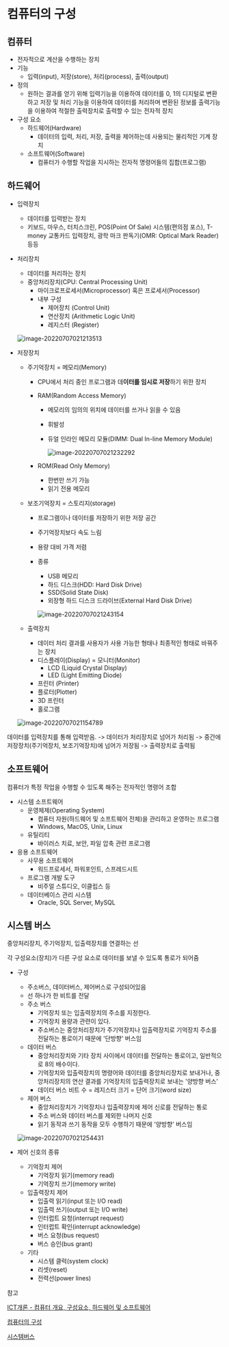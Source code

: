 # 컴퓨터의 구성

## 컴퓨터

- 전자적으로 계산을 수행하는 장치
- 기능
  - 입력(input), 저장(store), 처리(process), 출력(output)
- 정의
  - 원하는 결과를 얻기 위해 입력기능을 이용하여 데이터를 0, 1의 디지털로 변환하고 저장 및 처리 기능을 이용하여 데이터를 처리하며 변환된 정보를 출력기능을 이용하여 적절한 출력장치로 출력할 수 있는 전자적 장치
- 구성 요소
  - 하드웨어(Hardware)
    - 데이터의 입력, 처리, 저장, 출력을 제어하는데 사용되는 물리적인 기계 장치
  - 소프트웨어(Software)
    - 컴퓨터가 수행할 작업을 지시하는 전자적 명령어들의 집합(프로그램)

## 하드웨어

- 입력장치

  - 데이터를 입력받는 장치
  - 키보드, 마우스, 터치스크린, POS(Point Of Sale) 시스템(편의점 포스), T-money 교통카드 입력장치, 광학 마크 판독기(OMR: Optical Mark Reader) 등등

- 처리장치

  - 데이터를 처리하는 장치
  - 중앙처리장치(CPU: Central Processing Unit)
    - 마이크로프로세서(Microprocessor) 혹은 프로세서(Processor)
    - 내부 구성
      - 제어장치 (Control Unit)
      - 연산장치 (Arithmetic Logic Unit)
      - 레지스터 (Register)

  ![image-20220707021213513](images/image-20220707021213513.png)

- 저장장치

  - 주기억장치 = 메모리(Memory)

    - CPU에서 처리 중인 프로그램과 데**이터를 임시로 저장**하기 위한 장치

    - RAM(Random Access Memory)

      - 메모리의 임의의 위치에 데이터를 쓰거나 읽을 수 있음

      - 휘발성

      - 듀얼 인라인 메모리 모듈(DIMM: Dual In-line Memory Module)

        ![image-20220707021232292](images/image-20220707021232292.png)

    - ROM(Read Only Memory)

      - 한번만 쓰기 가능
      - 읽기 전용 메모리

  - 보조기억장치 = 스토리지(storage)

    - 프로그램이나 데이터를 저장하기 위한 저장 공간

    - 주기억장치보다 속도 느림

    - 용량 대비 가격 저렴

    - 종류

      - USB 메모리
      - 하드 디스크(HDD: Hard Disk Drive)
      - SSD(Solid State Disk)
      - 외장형 하드 디스크 드라이브(External Hard Disk Drive)

      ![image-20220707021243154](images/image-20220707021243154.png)

  - 출력장치

    - 데이터 처리 결과를 사용자가 사용 가능한 형태나 최종적인 형태로 바꿔주는 장치
    - 디스플레이(Display) = 모니터(Monitor)
      - LCD (Liquid Crystal Display)
      - LED (Light Emitting Diode)
    - 프린터 (Printer)
    - 플로터(Plotter)
    - 3D 프린터
    - 홀로그램

  ![image-20220707021154789](images/image-20220707021154789.png)

데이터를 입력장치를 통해 입력받음. -> 데이터가 처리장치로 넘어가 처리됨 -> 중간에 저장장치(주기억장치, 보조기억장치)에 넘어가 저장됨 -> 출력장치로 출력됨

## 소프트웨어

컴퓨터가 특정 작업을 수행할 수 있도록 해주는 전자적인 명령어 조합

- 시스템 소프트웨어
  - 운영체제(Operating System)
    - 컴퓨터 자원(하드웨어 및 소프트웨어 전체)을 관리하고 운영하는 프로그램
    - Windows, MacOS, Unix, Linux
  - 유틸리티
    - 바이러스 치료, 보안, 파일 압축 관련 프로그램
- 응용 소프트웨어
  - 사무용 소프트웨어
    - 워드프로세서, 파워포인트, 스프레드시트
  - 프로그램 개발 도구
    - 비주얼 스튜디오, 이클립스 등
  - 데이터베이스 관리 시스템
    - Oracle, SQL Server, MySQL

## 시스템 버스

중앙처리장치, 주기억장치, 입출력장치를 연결하는 선

각 구성요소(장치)가 다른 구성 요소로 데이터를 보낼 수 있도록 통로가 되어줌

- 구성

  - 주소버스, 데이터버스, 제어버스로 구성되어있음
  - 선 하나가 한 비트를 전달
  - 주소 버스
    - 기억장치 또는 입출력장치의 주소를 지정한다.
    - 기억장치 용량과 관련이 있다.
    - 주소버스는 중앙처리장치가 주기억장치나 입출력장치로 기억장치 주소를 전달하는 통로이기 때문에 '단방향' 버스임
  - 데이터 버스
    - 중앙처리장치와 기타 장치 사이에서 데이터를 전달하는 통로이고, 일반적으로 8의 배수이다.
    - 기억장치와 입출력장치의 명령어와 데이터를 중앙처리장치로 보내거나, 중앙처리장치의 연산 결과를 기억장치의 입출력장치로 보내는 '양방향 버스'
    - 데이터 버스 비트 수 = 레지스터 크기 = 단어 크기(word size)
  - 제어 버스
    - 중앙처리장치가 기억장치나 입출력장치에 제어 신로를 전달하는 통로
    - 주소 버스와 데이터 버스를 제외한 나머지 신호
    - 읽기 동작과 쓰기 동작을 모두 수행하기 때문에 '양방향' 버스임

  ![image-20220707021254431](images/image-20220707021254431.png)

  

- 제어 신호의 종류

  - 기억장치 제어
    - 기억장치 읽기(memory read)
    - 기억장치 쓰기(memory write)
  - 입출력장치 제어
    - 입출력 읽기(input 또는 I/O read)
    - 입출력 쓰기(output 또는 I/O write)
    - 인터럽트 요청(interrupt request)
    - 인터럽트 확인(interrupt acknowledge)
    - 버스 요청(bus request)
    - 버스 승인(bus grant)
  - 기타
    - 시스템 클럭(system clock)
    - 리셋(reset)
    - 전력선(power lines)







참고

[ICT개론 - 컴퓨터 개요, 구성요소, 하드웨어 및 소프트웨어](https://www.youtube.com/watch?v=x5Um9xwvrjM)

[컴퓨터의 구성](https://gyoogle.dev/blog/computer-science/computer-architecture/%EC%BB%B4%ED%93%A8%ED%84%B0%EC%9D%98%20%EA%B5%AC%EC%84%B1.html)

[시스템버스](https://www.youtube.com/watch?v=12vWGyhYT2Q)


